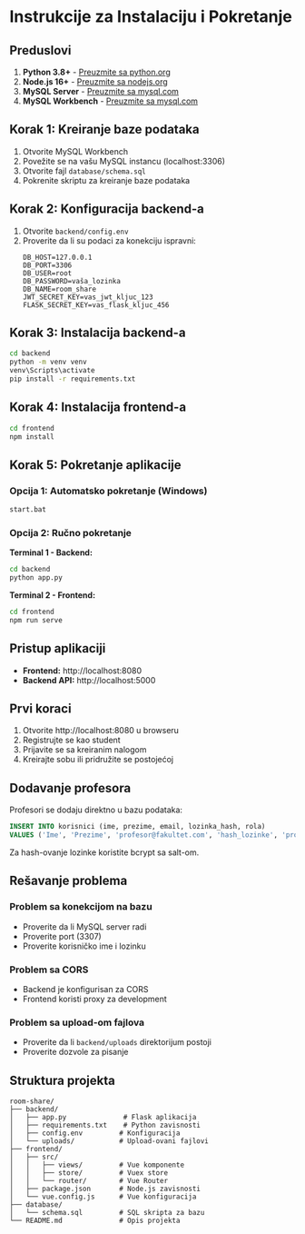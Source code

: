 # Instrukcije za Instalaciju i Pokretanje

## Preduslovi

1. **Python 3.8+** - [Preuzmite sa python.org](https://www.python.org/downloads/)
2. **Node.js 16+** - [Preuzmite sa nodejs.org](https://nodejs.org/)
3. **MySQL Server** - [Preuzmite sa mysql.com](https://dev.mysql.com/downloads/mysql/)
4. **MySQL Workbench** - [Preuzmite sa mysql.com](https://dev.mysql.com/downloads/workbench/)

## Korak 1: Kreiranje baze podataka

1. Otvorite MySQL Workbench
2. Povežite se na vašu MySQL instancu (localhost:3306)
3. Otvorite fajl `database/schema.sql`
4. Pokrenite skriptu za kreiranje baze podataka

## Korak 2: Konfiguracija backend-a

1. Otvorite `backend/config.env`
2. Proverite da li su podaci za konekciju ispravni:
   ```
   DB_HOST=127.0.0.1
   DB_PORT=3306
   DB_USER=root
   DB_PASSWORD=vaša_lozinka
   DB_NAME=room_share
   JWT_SECRET_KEY=vas_jwt_kljuc_123
   FLASK_SECRET_KEY=vas_flask_kljuc_456
   ```

## Korak 3: Instalacija backend-a

```bash
cd backend
python -m venv venv
venv\Scripts\activate
pip install -r requirements.txt
```

## Korak 4: Instalacija frontend-a

```bash
cd frontend
npm install
```

## Korak 5: Pokretanje aplikacije

### Opcija 1: Automatsko pokretanje (Windows)
```bash
start.bat
```

### Opcija 2: Ručno pokretanje

**Terminal 1 - Backend:**
```bash
cd backend
python app.py
```

**Terminal 2 - Frontend:**
```bash
cd frontend
npm run serve
```

## Pristup aplikaciji

- **Frontend:** http://localhost:8080
- **Backend API:** http://localhost:5000

## Prvi koraci

1. Otvorite http://localhost:8080 u browseru
2. Registrujte se kao student
3. Prijavite se sa kreiranim nalogom
4. Kreirajte sobu ili pridružite se postojećoj

## Dodavanje profesora

Profesori se dodaju direktno u bazu podataka:

```sql
INSERT INTO korisnici (ime, prezime, email, lozinka_hash, rola) 
VALUES ('Ime', 'Prezime', 'profesor@fakultet.com', 'hash_lozinke', 'profesor');
```

Za hash-ovanje lozinke koristite bcrypt sa salt-om.

## Rešavanje problema

### Problem sa konekcijom na bazu
- Proverite da li MySQL server radi
- Proverite port (3307)
- Proverite korisničko ime i lozinku

### Problem sa CORS
- Backend je konfigurisan za CORS
- Frontend koristi proxy za development

### Problem sa upload-om fajlova
- Proverite da li `backend/uploads` direktorijum postoji
- Proverite dozvole za pisanje

## Struktura projekta

```
room-share/
├── backend/
│   ├── app.py              # Flask aplikacija
│   ├── requirements.txt    # Python zavisnosti
│   ├── config.env         # Konfiguracija
│   └── uploads/           # Upload-ovani fajlovi
├── frontend/
│   ├── src/
│   │   ├── views/         # Vue komponente
│   │   ├── store/         # Vuex store
│   │   └── router/        # Vue Router
│   ├── package.json       # Node.js zavisnosti
│   └── vue.config.js      # Vue konfiguracija
├── database/
│   └── schema.sql         # SQL skripta za bazu
└── README.md              # Opis projekta
```





















